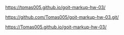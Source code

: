 https://tomas005.github.io/goit-markup-hw-03/

https://github.com/Tomas005/goit-markup-hw-03.git/

https://Tomas005.github.io/goit-markup-hw-03/
